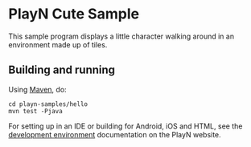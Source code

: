 # PlayN Cute Sample

This sample program displays a little character walking around in an environment made up of tiles.

## Building and running

Using [Maven], do:

```
cd playn-samples/hello
mvn test -Pjava
```

For setting up in an IDE or building for Android, iOS and HTML, see the [development environment]
documentation on the PlayN website.

[Maven]: http://maven.apache.org/
[development environment]: http://playn.github.io/docs/setup.html
